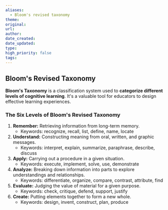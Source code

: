 ```yaml
---
aliases:
  - Bloom's revised taxonomy
theme: 
original: 
url: 
author: 
date_created: 
date_updated: 
type: 
high_priority: false
tags:
---
```

## Bloom's Revised Taxonomy

**Bloom's Taxonomy** is a classification system used to **categorize different levels of cognitive learning**. It's a valuable tool for educators to design effective learning experiences.


### The Six Levels of Bloom's Revised Taxonomy

1. **Remember:** Retrieving information from long-term memory.
    - Keywords: recognize, recall, list, define, name, locate
2. **Understand:** Constructing meaning from oral, written, and graphic messages.
    - Keywords: interpret, explain, summarize, paraphrase, describe, discuss
3. **Apply:** Carrying out a procedure in a given situation.
    - Keywords: execute, implement, solve, use, demonstrate
4. **Analyze:** Breaking down information into parts to explore understandings and relationships.
    - Keywords: differentiate, organize, compare, contrast, attribute, find
5. **Evaluate:** Judging the value of material for a given purpose.
    - Keywords: check, critique, defend, support, justify
6. **Create:** Putting elements together to form a new whole.
    - Keywords: design, invent, construct, plan, produce


